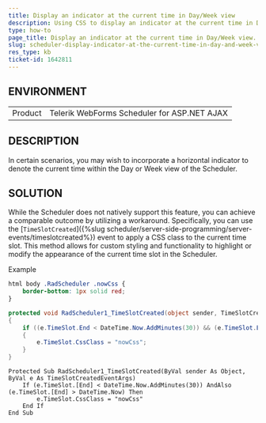 ```yaml
---
title: Display an indicator at the current time in Day/Week view
description: Using CSS to display an indicator at the current time in Day/Week view of the Scheduler.
type: how-to
page_title: Display an indicator at the current time in Day/Week view. | Scheduler 
slug: scheduler-display-indicator-at-the-current-time-in-day-and-week-view
res_type: kb
ticket-id: 1642811
---
```


## ENVIRONMENT

<table>
    <tr>
        <td>Product</td>
        <td>Telerik WebForms Scheduler for ASP.NET AJAX</td>
    </tr>
</table>

## DESCRIPTION

In certain scenarios, you may wish to incorporate a horizontal indicator to denote the current time within the Day or Week view of the Scheduler.

## SOLUTION  

While the Scheduler does not natively support this feature, you can achieve a comparable outcome by utilizing a workaround. Specifically, you can use the [`TimeSlotCreated`]({%slug scheduler/server-side-programming/server-events/timeslotcreated%}) event to apply a CSS class to the current time slot. This method allows for custom styling and functionality to highlight or modify the appearance of the current time slot in the Scheduler.

Example

````CSS
html body .RadScheduler .nowCss {
    border-bottom: 1px solid red;
}
````
````C#
protected void RadScheduler1_TimeSlotCreated(object sender, TimeSlotCreatedEventArgs e)
{
    if ((e.TimeSlot.End < DateTime.Now.AddMinutes(30)) && (e.TimeSlot.End > DateTime.Now))
    {
        e.TimeSlot.CssClass = "nowCss";
    }
}
````
````VB
Protected Sub RadScheduler1_TimeSlotCreated(ByVal sender As Object, ByVal e As TimeSlotCreatedEventArgs)
    If (e.TimeSlot.[End] < DateTime.Now.AddMinutes(30)) AndAlso (e.TimeSlot.[End] > DateTime.Now) Then
        e.TimeSlot.CssClass = "nowCss"
    End If
End Sub
````
  